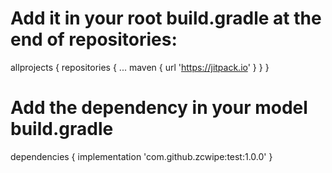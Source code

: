 # Add it in your root build.gradle at the end of repositories:
allprojects {
		repositories {
			...
			maven { url 'https://jitpack.io' }
		}
	}
  
 # Add the dependency in your model build.gradle
 dependencies {
	        implementation 'com.github.zcwipe:test:1.0.0'
	}
